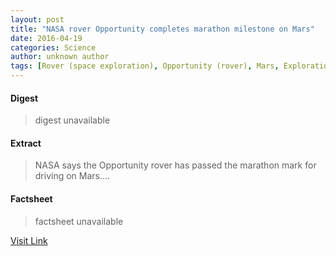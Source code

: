 ```yaml
---
layout: post
title: "NASA rover Opportunity completes marathon milestone on Mars"
date: 2016-04-19
categories: Science
author: unknown author
tags: [Rover (space exploration), Opportunity (rover), Mars, Exploration of Mars, Spirit (rover), Mars Exploration Rover, Outer space, Space exploration, Physical sciences, Discovery and exploration of the Solar System, Planets of the Solar System, Flight, Astronomy, Solar System, Astronautics, Space science, Planetary science, Spaceflight]
---
```



#### Digest
>digest unavailable

#### Extract
>NASA says the Opportunity rover has passed the marathon mark for driving on Mars....

#### Factsheet
>factsheet unavailable

[Visit Link](http://phys.org/news346439334.html)


